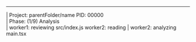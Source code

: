 _____________________________________________________________________________
| Project:     parentFolder/name                           PID:        00000           
| Phase:       (1/9)   Analysis                                  
| worker1:    reviewing src/index.js                      worker2: reading 
| worker2:   analyzing main.tsx 
